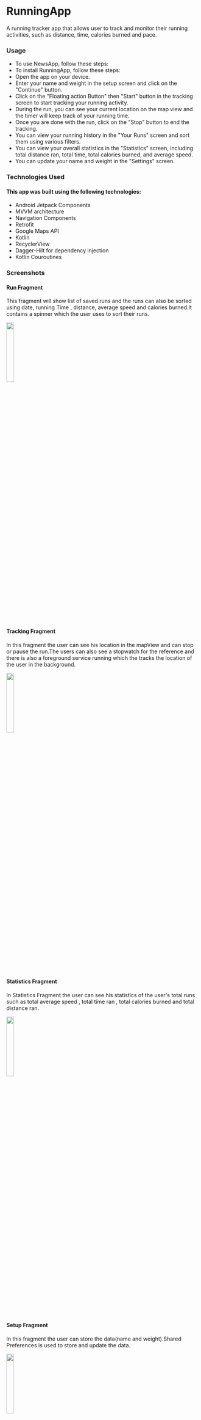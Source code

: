 # RunningApp

A running tracker app that allows user to track and monitor their
running activities, such as distance, time, calories burned and pace.

### Usage
- To use NewsApp, follow these steps:
- To install RunningApp, follow these steps:
- Open the app on your device.</br>
- Enter your name and weight in the setup screen and click on the "Continue" button.</br>
- Click on the "Floating action Button" then "Start" button in the tracking screen to start tracking your running activity.</br>
- During the run, you can see your current location on the map view and the timer will keep track of your running time.</br>
- Once you are done with the run, click on the "Stop" button to end the tracking.</br>
- You can view your running history in the "Your Runs" screen and sort them using various filters.</br>
- You can view your overall statistics in the "Statistics" screen, including total distance ran, total time, total calories burned, and average speed.</br>
- You can update your name and weight in the "Settings" screen.</br>

### Technologies Used
 #### This app was built using the following technologies:
- Android Jetpack Components
- MVVM architecture
- Navigation Components
- Retrofit
- Google Maps API
- Kotlin 
- RecyclerView
- Dagger-Hilt for dependency injection
- Kotlin Couroutines

### Screenshots

#### Run Fragment
This fragment will show list of saved runs and the runs can also be sorted using date, running Time , distance, average speed and calories burned.It contains a spinner which the user uses to sort their runs. 


<img src="https://res.cloudinary.com/dixttklud/image/upload/v1674788355/RunningAppSS/Screenshot_20230126-110023_RunningApp_nlwwm1.jpg" width="20%" height="20%">

#### Tracking Fragment
In this fragment the user can see his location in the mapView and can stop or pause the run.The users can also see a stopwatch for the reference and there is also a foreground service running which the tracks the location of the user in the background.

<img src="https://res.cloudinary.com/dixttklud/image/upload/v1674788372/RunningAppSS/Screenshot_20230126-110101_RunningApp_mkrosf.jpg" width="20%" height="20%">

#### Statistics Fragment 
In Statistics Fragment the user can see his statistics of the user's total runs such as total average speed , total time ran , total calories burned and total distance ran.

<img src="https://res.cloudinary.com/dixttklud/image/upload/v1674788390/RunningAppSS/Screenshot_20230126-110122_RunningApp_hl9122.jpg" width="20%" height="20%">


#### Setup Fragment
In this fragment the user can store the data(name and weight).Shared Preferences is used to store and update the data.

<img src="https://res.cloudinary.com/dixttklud/image/upload/v1675011114/RunningAppSS/Screenshot_20230129_221931_zl0frd.png" width="20%" height="20%">

### Setting Fragment
In setting Fragment the user can update the data(name and weight).

<img src="https://res.cloudinary.com/dixttklud/image/upload/v1675011114/RunningAppSS/Screenshot_20230129_222100_vfw6vj.png" width="20%" height="20%">

### Installation
To install RunningApp, follow these steps:

- Clone the repository to your local machine using git clone https://github.com/[your-github-username]/RunningApp.git.</br>
- Open the project in Android Studio.</br>
- Build and run the app on an emulator or physical device.</br>

Note: Make sure to allow location permissions for the app to track your running activity.</br>

### Conclusion
This app is a great tool for runners who want to keep track of their running activity and improve their performance. It uses modern Android development practices and libraries to provide a seamless and user-friendly experience.
